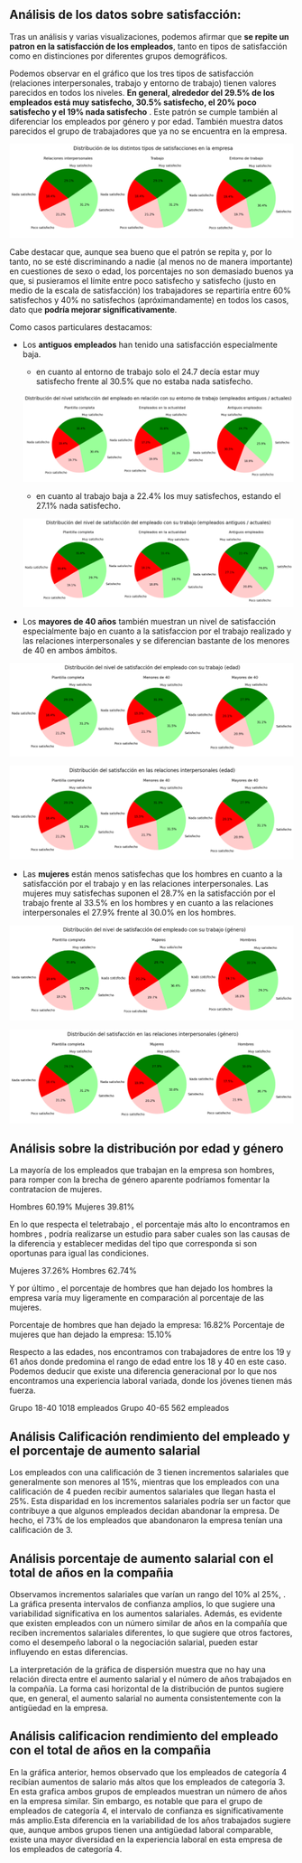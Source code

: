 ## Análisis de los datos sobre satisfacción:

Tras un análisis y varias visualizaciones, podemos afirmar que **se repite un patron en la satisfacción de los empleados**, tanto en tipos de satisfacción como en distinciones por diferentes grupos demográficos.

Podemos observar en el gráfico que los tres tipos de satisfacción (relaciones interpersonales, trabajo y entorno de trabajo) tienen valores parecidos en todos los niveles. **En general, alrededor del  29.5% de los empleados está muy satisfecho, 30.5% satisfecho, el 20% poco satisfecho y el 19% nada satisfecho** . Este patrón se cumple también al diferenciar los empleados por género y por edad. También muestra datos parecidos el grupo de trabajadores que ya no se encuentra en la empresa.

![istribución de los distintos tipos de satisfacciones en la empresa](../imagenes/satisfaccion1.png)

Cabe destacar que, aunque sea bueno que el patrón se repita y, por lo tanto, no se esté discriminando a nadie (al menos no de manera importante) en cuestiones de sexo o edad, los porcentajes no son demasiado buenos ya que, si pusieramos el límite entre poco satisfecho y satisfecho (justo en medio de la escala de satisfacción) los trabajadores se repartiría entre 60% satisfechos y 40% no satisfechos (apróximandamente) en todos los casos, dato que **podría mejorar significativamente**.


Como casos particulares destacamos: 

- Los **antiguos empleados** han tenido una satisfacción especialmente baja.
    - en cuanto al entorno de trabajo solo el 24.7 decía estar muy satisfecho frente al 30.5% que no estaba nada satisfecho.

    ![Distribución del nivel satisfacción del empleado en relación con su entorno de trabajo (empleados antiguos / actuales)](../imagenes/satisfaccion2.png)

    - en cuanto al trabajo baja a 22.4% los muy satisfechos, estando el 27.1% nada satisfecho.

    ![Distribución del nivel de satisfacción del empleado con su trabajo (empleados antiguos / actuales)](../imagenes/satisfaccion3.png)

- Los **mayores de 40 años** también muestran un nivel de satisfacción especialmente bajo en cuanto a la satisfaccion por el trabajo realizado y las relaciones interpersonales y se diferencian bastante de los menores de 40 en ambos ámbitos.

![Distribución del nivel de satisfacción del empleado con su trabajo (edad)](../imagenes/satisfaccion5.png)

![Distribución del satisfacción en las relaciones interpersonales (edad)](../imagenes/satisfaccion4.png)

- Las **mujeres** están menos satisfechas que los hombres en cuanto a la satisfacción por el trabajo y en las relaciones interpersonales. Las mujeres muy satisfechas suponen el 28.7% en la satisfacción por el trabajo frente al 33.5% en los hombres y en cuanto a las relaciones interpersonales el 27.9% frente al 30.0% en los hombres.

![Distribución del nivel de satisfacción del empleado con su trabajo (género)](../imagenes/satisfaccion6.png)

![Distribución del satisfacción en las relaciones interpersonales (género)](../imagenes/satisfaccion7.png)


## Análisis sobre la distribución por edad y género 

La mayoría de los empleados que trabajan en la empresa son hombres, para romper con la brecha de género aparente podríamos fomentar la contratacion de mujeres. 

Hombres    60.19%
Mujeres    39.81%

En lo que respecta el teletrabajo , el porcentaje más alto lo encontramos en hombres , podría realizarse un estudio para saber cuales son las causas de la diferencia y establecer medidas del tipo que corresponda si son oportunas para igual las condiciones. 

Mujeres    37.26%
Hombres    62.74%

Y por último , el porcentaje de hombres que han dejado los hombres la empresa varía muy ligeramente en comparación al porcentaje de las mujeres. 

Porcentaje de hombres que han dejado la empresa: 16.82%
Porcentaje de mujeres que han dejado la empresa: 15.10%


Respecto a las edades, nos encontramos con trabajadores de entre los 19 y 61 años donde predomina el rango de edad entre los 18 y 40 en este caso. 
Podemos deducir que existe una diferencia generacional por lo que nos encontramos una experiencia laboral variada, donde los jóvenes tienen más fuerza.

Grupo 18-40    1018 empleados
Grupo 40-65     562 empleados 

## Análisis Calificación rendimiento del empleado y el porcentaje de aumento salarial
Los empleados con una calificación de 3 tienen incrementos salariales que generalmente son menores al 15%, mientras que los empleados con una calificación de 4 pueden recibir aumentos salariales que llegan hasta el 25%. Esta disparidad en los incrementos salariales podría ser un factor que contribuye a que algunos empleados decidan abandonar la empresa. De hecho, el 73% de los empleados que abandonaron la empresa tenían una calificación de 3.

## Análisis  porcentaje de aumento salarial con el total de años en la compañia
Observamos incrementos salariales que varían  un rango del 10% al 25%, . La gráfica presenta intervalos de confianza amplios, lo que sugiere una variabilidad significativa en los aumentos salariales. Además, es evidente que existen empleados con un número similar de años en la compañía que reciben incrementos salariales diferentes, lo que sugiere que otros factores, como el desempeño laboral o la negociación salarial, pueden estar influyendo en estas diferencias.


 La interpretación de la gráfica de dispersión muestra que no hay una relación directa entre el aumento salarial y el número de años trabajados en la compañía. La forma casi horizontal de la distribución de puntos sugiere que, en general, el aumento salarial no aumenta consistentemente con la antigüedad en la empresa.

## Análisis  calificacion rendimiento del empleado con el total de años en la compañia
En la gráfica anterior, hemos observado que los empleados de categoría 4 recibían aumentos de salario más altos que los empleados de categoría 3. En esta grafica ambos grupos de empleados muestran un número de años en la empresa similar. Sin embargo, es notable que para el grupo de empleados de categoría 4, el intervalo de confianza es significativamente más amplio.Esta diferencia en la variabilidad de los años trabajados sugiere que, aunque ambos grupos tienen una antigüedad laboral comparable, existe una mayor diversidad en la experiencia laboral en esta empresa de los empleados de categoría 4. 


